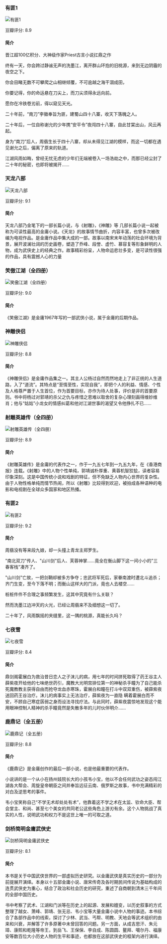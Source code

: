 

### 有匪1

![有匪1](https://img3.doubanio.com/view/subject/l/public/s29087935.jpg)

豆瓣评分: 8.9

#### 简介

晋江超100亿积分、大神级作家Priest古言小说扛鼎之作

终有一天，你会跨过静谧无声的洗墨江，离开群山环抱的旧桃源，来到无边阴霾的夜空之下。

你会目睹无数不可攀爬之山相继倾覆，不可逾越之海干涸成田，

你要记得，你的命运悬在刀尖上，而刀尖须得永远向前。

愿你在冷铁卷刃前，得以窥见天光。

二十年前，“南刀”李徽奉旨为匪，建蜀山四十八寨，收天下落魄之人。

二十年后，一位自称谢允的少年携“安平令”夜闯四十八寨，自此甘棠出山，风云再起。

身为“南刀”后人，周翡生长于四十八寨，却从未得见江湖的模样，而这一切都在遇见谢允之后，偏离了原来的轨道。

江湖风雨如晦，曾经无忧无虑的少年们无端被卷入一场浩劫之中，而那已经尘封了二十年的秘密，也即将被揭开……



### 天龙八部

![天龙八部](https://img1.doubanio.com/view/subject/l/public/s23632058.jpg)

豆瓣评分: 9.1

#### 简介

天龙八部乃金笔下的一部长篇小说，与《射雕》，《神雕》等 几部长篇小说一起被称为可读性最高的金庸小说。《天龙》的故事情节曲折，内容丰富，也曾多次被改编为电视作品。是金庸作品中集大成的一部。故事以南宋末年动荡的社会环境为背景，展开波澜壮阔的历史画卷，塑造了乔峰、段誉、虚竹、慕容复等形象鲜明的人物，成为武侠史上的经典之作。故事精彩纷呈，人物命运悲壮多变，是可读性很强的作品，具有震撼人心的力量



### 笑傲江湖（全四册）

![笑傲江湖（全四册）](https://img3.doubanio.com/view/subject/l/public/s2157335.jpg)

豆瓣评分: 9.0

#### 简介

《笑傲江湖》是金庸1967年写的一部武侠小说，属于金庸的后期作品。



### 神雕侠侣

![神雕侠侣](https://img3.doubanio.com/view/subject/l/public/s26018916.jpg)

豆瓣评分: 8.8

#### 简介

《神雕侠侣》是金庸作品集之一。其主人公杨过自然而然地走上了非正统的人生道路，入了“道流”。其特点是“至情至性，实现自我”，即把个人的利益、情感、个性及人格尊严置于人生首位，作为首要目标，亦作为待人处事，评价是非的首要原则。书中将杨过对郭靖的杀父之仇与疼惜之恩难以取舍的复杂心理刻画得维妙维肖；他与“姑姑”小龙女的情感纠葛和他对江湖世事的渴望又令他挣扎不已……



### 射雕英雄传（全四册）

![射雕英雄传（全四册）](https://img3.doubanio.com/view/subject/l/public/s2157336.jpg)

豆瓣评分: 8.9

#### 简介

《射雕英雄传》是金庸的代表作之一，作于一九五七年到一九五九年，在《香港商报》连载。《射雕》中的人物个性单纯，郭靖诚朴厚重、黄蓉机智狡狯，读者容易印象深刻。这是中国传统小说和戏剧的特征，但不免缺乏人物内心世界的复杂性。由于人物性格单纯而情节热闹，所以《射雕》比较得到欢迎，被拍成各种语种的电影和电视剧在全球众多国家和地区热播。



### 有匪2

![有匪2](https://img3.doubanio.com/view/subject/l/public/s29381992.jpg)

豆瓣评分: 9.2

#### 简介

周翡没有等来段九娘，却一头撞上青龙主郑罗生。

"南北双刀"传人、"山川剑"后人、芙蓉神掌……竟全在衡山脚下这一间小小的"三春客栈"凑齐了。

"山川剑"亡故，一把剑鞘却被多方争夺；忠武将军死后，家眷南渡时遭北斗追杀；齐门生变，至今下落不明；而衡山这样大的门派，竟也人去楼空……

桩桩件件不合理之事频繁发生，这其中究竟有什么关联？

然而洗墨江边冲天的火光，已经让周翡来不及细想这一切了。

二十年了，风雨飘摇的夹缝里，这一隅的桃源，真能长久吗？



### 七夜雪

![七夜雪](https://img1.doubanio.com/view/subject/l/public/s3007857.jpg)

豆瓣评分: 8.4

#### 简介

鼎剑阁霍展白为救治昔日恋人之子沫儿的病，用七年的时间拼死取得了药王谷主人薛紫夜开给他的七味绝世药引，魔教大光明宫排位第一的神秘杀手瞳为了自己能杀死魔教教主获得自由而抢夺龙血赤寒珠，霍展白和瞳在打斗中双双重伤，被薛紫夜送回药王谷治疗。沫儿的病事实上无法治疗，薛紫夜为一直隐 瞒着霍展白而不安，不顾自己寒症孱弱之身而设法寻找疗法。与此同时，薛紫夜震惊地发现这个能用眼神控制人精神的杀手瞳竟然是失散多年的儿时伙伴明介……



### 鹿鼎记（全五册）

![鹿鼎记（全五册）](https://img3.doubanio.com/view/subject/l/public/s3134040.jpg)

豆瓣评分: 8.8

#### 简介

《鹿鼎记》是金庸创作的最后一部小说，也是他最重要的代表作。

小说讲的是一个从小在扬州妓院长大的小孩韦小宝，他以不会任何武功之姿态闯江湖各大帮会、周旋皇帝朝臣之间并奉旨远征云南、俄罗斯之故事，书中充满精彩的对白及逆思考的事件。

韦小宝笑称自己“不学无术却处处有术”，他靠着这不学之术在太监、钦命大臣、帮会堂主、和尚、甚至七个美女的共同老公这些角色上游刃有余。这个人物挑战了真实的人性，说明武功和权力不是这世上唯一的可取之道。



### 剑桥简明金庸武侠史

![剑桥简明金庸武侠史](https://img3.doubanio.com/view/subject/l/public/s26821883.jpg)

豆瓣评分: 8.1

#### 简介

本书是关于中国武侠世界的一部虚拟历史研究。以金庸武侠是真实历史的一部分为前提展开演绎。本身以十五部金庸小说、唐宋传奇及各时期民间传说为基础构成的连贯武侠史为重心，结合了政治和社会历史的研究，重述了自商朝到清末三千年间的全部中国历史。

书中考察了武术、江湖和门派等在历史上的起源、发展和嬗变，以历史叙事的方式整理了越女、萧峰、郭靖、张无忌、韦小宝等大量金庸小说中人物的事迹。本书综合了各部作品中的线索，探讨了少林、武当、丐帮、明教、天地会等武术组织的由来和兴衰，并解答了许多原著中未曾回答的问题。另一方面，从成吉思汗、朱元璋、康熙和乾隆等帝王，到岳飞、王保保、李自成、陈圆圆、鳌拜、噶尔丹、福康安等数百位大小历史人物的生平和事迹，也都放在这部武侠史的框架内进行演绎。



